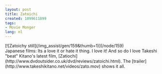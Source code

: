```yaml
---
layout: post
title: Zatoichi
created: 1099611899
tags:
- Movie Monger
lang: nl
---
```

<div class="image">  [![Zatoichy still](/img_assist/gen/159&thumb=1)](/node/159)</div> Japanese films: Its a love it or hate it thing. I love it! And so do I love Takeshi "beat" Kitano's latest film, [Zatiochi](http://www.dvdoutsider.co.uk/dvd/reviews/zatoichi.html). The [trailer](http://www.takeshikitano.net/videos/zato.mov) shows it all. 
